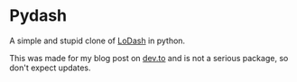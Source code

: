 # Pydash

A simple and stupid clone of [LoDash](https://npmjs.com/packages/lodash) in python.

This was made for my blog post on [dev.to](https://dev.to/arnu515/create-a-pypi-pip-package-test-it-and-publish-it-using-github-actions-21k3) and is not a serious package, so don't expect updates.